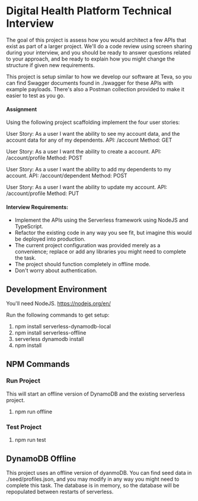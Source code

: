 # Digital Health Platform Technical Interview

The goal of this project is assess how you would architect a few APIs that exist as part of a larger project. We'll do a code review using screen sharing during your interview, and you should be ready to answer questions related to your approach, and be ready to explain how you might change the structure if given new requirements. 

This project is setup similar to how we develop our software at Teva, so you can find Swagger documents found in ./swagger for these APIs with example payloads. There's also a Postman collection provided to make it easier to test as you go.

#### Assignment
Using the following project scaffolding implement the four user stories:

User Story: As a user I want the ability to see my account data, and the account data for any of my dependents.
API: /account
Method: GET

User Story: As a user I want the ability to create a account.
API: /account/profile
Method: POST

User Story: As a user I want the ability to add my dependents to my account.
API: /account/dependent
Method: POST

User Story: As a user I want the ability to update my account.
API: /account/profile
Method: PUT

#### Interview Requirements:

- Implement the APIs using the Serverless framework using NodeJS and TypeScript.
- Refactor the existing code in any way you see fit, but imagine this would be deployed into production.
- The current project configuration was provided merely as a convenience; replace or add any libraries you might need to complete the task.
- The project should function completely in offline mode.
- Don't worry about authentication.

## Development Environment

You'll need NodeJS. https://nodejs.org/en/

Run the following commands to get setup:

1. npm install serverless-dynamodb-local
2. npm install serverless-offline
3. serverless dynamodb install
4. npm install

## NPM Commands

### Run Project

This will start an offline version of DynamoDB and the existing serverless project.

1. npm run offline

### Test Project

1. npm run test

## DynamoDB Offline

This project uses an offline version of dyanmoDB. You can find seed data in ./seed/profiles.json, and you may modify in any way you might need to complete this task. The database is in memory, so the database will be repopulated between restarts of serverless.